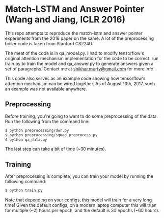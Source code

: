 # Match-LSTM and Answer Pointer (Wang and Jiang, ICLR 2016) #
This repo attempts to reproduce the match-lstm and answer pointer experiments from the 2016 paper on the same. A lot of the preprocessing boiler code is taken from Stanford CS224D. 

The meat of the code is in qa_model.py. I had to modify tensorflow's original attention mechanism implementation for the code to be correct. run train.py to train the model and qa_answer.py to generate answers given a set of paragraphs. Contact me at shikhar.murty@gmail.com for more info.

This code also serves as an example code showing how tensorflow's attention mechanism can be wired together. As of August 13th, 2017, such an example was not available anywhere.

## Preprocessing ##
Before training, you're going to want to do some preprocessing of the data.  Run the following from the command line:

```bash
$ python preprocessing/dwr.py
$ python preprocessing/squad_preprocess.py
$ python qa_data.py
```

The last step can take a bit of time (~30 minutes).

## Training ##
After preprocessing is complete, you can train your model by running the following command:

```bash
$ python train.py
```

Note that depending on your configs, this model will train for a very long time!  Given the default configs, on a modern laptop computer this will trian for multiple (~2) hours per epoch, and the default is 30 epochs (~60 hours).  